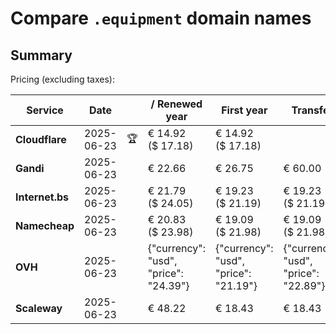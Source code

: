# Compare `.equipment` domain names

## Summary

Pricing (excluding taxes):

| Service | Date |  | / Renewed year | First year | Transfer | Restoration |
|--|--|--|--|--|--|--|
| **Cloudflare** | 2025-06-23 | 🏆 | € 14.92<br>($ 17.18) | € 14.92<br>($ 17.18) |  |  |
| **Gandi** | 2025-06-23 |  | € 22.66 | € 26.75 | € 60.00 | € 92.87 |
| **Internet.bs** | 2025-06-23 |  | € 21.79<br>($ 24.05) | € 19.23<br>($ 21.19) | € 19.23<br>($ 21.19) | € 99.15<br>($ 109.25) |
| **Namecheap** | 2025-06-23 |  | € 20.83<br>($ 23.98) | € 19.09<br>($ 21.98) | € 19.09<br>($ 21.98) |  |
| **OVH** | 2025-06-23 |  | {"currency": "usd", "price": "24.39"} | {"currency": "usd", "price": "21.19"} | {"currency": "usd", "price": "22.89"} |  |
| **Scaleway** | 2025-06-23 |  | € 48.22 | € 18.43 | € 18.43 | € 49.99 |
